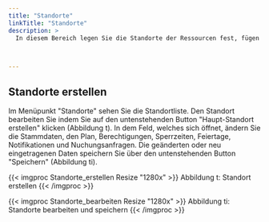 ```yaml
---
title: "Standorte"
linkTitle: "Standorte"
description: >
  In diesem Bereich legen Sie die Standorte der Ressourcen fest, fügen neue hinzu oder löschen Standorte.    
 


---
```

## Standorte erstellen 
Im Menüpunkt "Standorte" sehen Sie die Standortliste. Den Standort bearbeiten Sie indem Sie auf den untenstehenden Button "Haupt-Standort erstellen" klicken (Abbildung t). 
In dem Feld, welches sich öffnet, ändern Sie die Stammdaten, den Plan, Berechtigungen, Sperrzeiten, Feiertage, Notifikationen und Nuchungsanfragen. Die geänderten oder neu eingetragenen Daten speichern Sie über den untenstehenden Button "Speichern" (Abbildung ti).

[//]: # (Sollen alle Daten einzeln aufgeführt werden, die geändert werden können?
)


{{< imgproc Standorte_erstellen Resize "1280x" >}}
Abbildung t: Standort erstellen 
{{< /imgproc >}}

{{< imgproc Standorte_bearbeiten Resize "1280x" >}}
Abbildung ti: Standorte bearbeiten und speichern 
{{< /imgproc >}}


